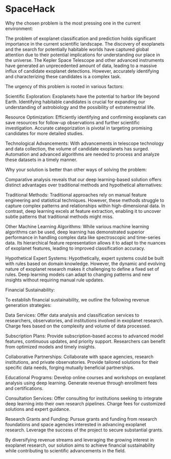 # SpaceHack


Why the chosen problem is the most pressing one in the current environment:

The problem of exoplanet classification and prediction holds significant importance in the current scientific landscape. The discovery of exoplanets and the search for potentially habitable worlds have captured global attention due to their potential implications for understanding our place in the universe. The Kepler Space Telescope and other advanced instruments have generated an unprecedented amount of data, leading to a massive influx of candidate exoplanet detections. However, accurately identifying and characterizing these candidates is a complex task.

The urgency of this problem is rooted in various factors:

Scientific Exploration: Exoplanets have the potential to harbor life beyond Earth. Identifying habitable candidates is crucial for expanding our understanding of astrobiology and the possibility of extraterrestrial life.

Resource Optimization: Efficiently identifying and confirming exoplanets can save resources for follow-up observations and further scientific investigation. Accurate categorization is pivotal in targeting promising candidates for more detailed studies.

Technological Advancements: With advancements in telescope technology and data collection, the volume of candidate exoplanets has surged. Automation and advanced algorithms are needed to process and analyze these datasets in a timely manner.

Why your solution is better than other ways of solving the problem:

Comparative analysis reveals that our deep learning-based solution offers distinct advantages over traditional methods and hypothetical alternatives:

Traditional Methods: Traditional approaches rely on manual feature engineering and statistical techniques. However, these methods struggle to capture complex patterns and relationships within high-dimensional data. In contrast, deep learning excels at feature extraction, enabling it to uncover subtle patterns that traditional methods might miss.

Other Machine Learning Algorithms: While various machine learning algorithms can be used, deep learning has demonstrated superior performance in handling complex data like spectroscopic and time-series data. Its hierarchical feature representation allows it to adapt to the nuances of exoplanet features, leading to improved classification accuracy.

Hypothetical Expert Systems: Hypothetically, expert systems could be built with rules based on domain knowledge. However, the dynamic and evolving nature of exoplanet research makes it challenging to define a fixed set of rules. Deep learning models can adapt to changing patterns and new insights without requiring manual rule updates.

Financial Sustainability:

To establish financial sustainability, we outline the following revenue generation strategies:

Data Services: Offer data analysis and classification services to researchers, observatories, and institutions involved in exoplanet research. Charge fees based on the complexity and volume of data processed.

Subscription Plans: Provide subscription-based access to advanced model features, continuous updates, and priority support. Researchers can benefit from optimized models and timely insights.

Collaborative Partnerships: Collaborate with space agencies, research institutions, and private observatories. Provide tailored solutions for their specific data needs, forging mutually beneficial partnerships.

Educational Programs: Develop online courses and workshops on exoplanet analysis using deep learning. Generate revenue through enrollment fees and certifications.

Consultation Services: Offer consulting for institutions seeking to integrate deep learning into their own research pipelines. Charge fees for customized solutions and expert guidance.

Research Grants and Funding: Pursue grants and funding from research foundations and space agencies interested in advancing exoplanet research. Leverage the success of the project to secure substantial grants.

By diversifying revenue streams and leveraging the growing interest in exoplanet research, our solution aims to achieve financial sustainability while contributing to scientific advancements in the field.
